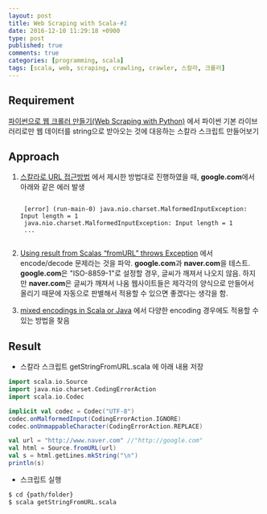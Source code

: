 ```yaml
---
layout: post
title: Web Scraping with Scala-#1
date: 2016-12-10 11:29:18 +0900
type: post
published: true
comments: true
categories: [programming, scala]
tags: [scala, web, scraping, crawling, crawler, 스칼라, 크롤러]
---
```


## Requirement
[파이썬으로 웹 크롤러 만들기(Web Scraping with Python)](http://www.hanbit.co.kr/store/books/look.php?p_code=B7159663510)
에서 파이썬 기본 라이브러리로만 웹 데이터를 string으로 받아오는 것에 대응하는 스칼라 스크립트 만들어보기

## Approach
1. [스칼라로 URL 접근방법](http://alvinalexander.com/scala/scala-how-to-download-url-contents-to-string-file)
에서 제시한 방법대로 진행하였을 때, **google.com**에서 아래와 같은 에러 발생
    <div class="language-bash highlighter-rouge"><pre class="highlight"><code>
    [error] (run-main-0) java.nio.charset.MalformedInputException: Input length = 1
    java.nio.charset.MalformedInputException: Input length = 1
    ...
    </code></pre></div>


2. [Using result from Scalas “fromURL” throws Exception](http://stackoverflow.com/questions/29987146/using-result-from-scalas-fromurl-throws-exception)
에서 encode/decode 문제라는 것을 파악. 
**google.com**과 **naver.com**을 테스트. 
**google.com**은 "ISO-8859-1"로 설정할 경우, 글씨가 깨져서 나오지 않음. 하지만 **naver.com**은 글씨가 깨져서 나옴
웹사이트들은 제각각의 양식으로 만들어서 올리기 때문에 자동으로 판별해서 적용할 수 있으면 좋겠다는 생각을 함.

3. [mixed encodings in Scala or Java](http://stackoverflow.com/questions/13625024/how-to-read-a-text-file-with-mixed-encodings-in-scala-or-java)
에서 다양한 encoding 경우에도 적용할 수 있는 방법을 찾음


## Result
- 스칼라 스크립트
getStringFromURL.scala 에 아래 내용 저장

```scala
import scala.io.Source
import java.nio.charset.CodingErrorAction
import scala.io.Codec

implicit val codec = Codec("UTF-8")
codec.onMalformedInput(CodingErrorAction.IGNORE)
codec.onUnmappableCharacter(CodingErrorAction.REPLACE)

val url = "http://www.naver.com" //"http://google.com"
val html = Source.fromURL(url)
val s = html.getLines.mkString("\n")
println(s)
```

- 스크립트 실행

```bash
$ cd {path/folder}
$ scala getStringFromURL.scala
```